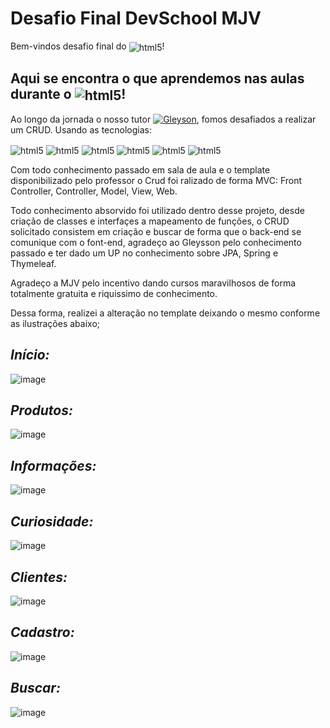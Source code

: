 # Desafio Final DevSchool MJV
<div style="display: inline_block">
Bem-vindos desafio final do <img  align="center" alt="html5" src="https://img.shields.io/static/v1?label=DevSchool&message=MJV&color=blueviolet"/>!
</div> 

## Aqui se encontra o que aprendemos nas aulas durante o <img  align="center" alt="html5" src="https://img.shields.io/static/v1?label=DevSchool&message=MJV&color=blueviolet"/>! 

  Ao longo da jornada o nosso tutor [![Gleyson](https://user-images.githubusercontent.com/72114370/151033239-7fbb7859-b24e-44d8-8f5e-d147553c492c.png)](https://github.com/glysns), fomos desafiados a realizar um CRUD.
  Usando as tecnologias:
  
  <img  align="center" alt="html5" src="https://img.shields.io/badge/Thymeleaf-%23005C0F.svg?style=for-the-badge&logo=Thymeleaf&logoColor=white"/>  
  <img  align="center" alt="html5" src="https://img.shields.io/badge/apache_maven-C71A36?style=for-the-badge&logo=apachemaven&logoColor=white"/>  
  <img  align="center" alt="html5" src="https://img.shields.io/badge/Spring_Boot-F2F4F9?style=for-the-badge&logo=spring-boot"/>
  <img  align="center" alt="html5" src="https://img.shields.io/badge/PostgreSQL-316192?style=for-the-badge&logo=postgresql&logoColor=white"/>
  <img  align="center" alt="html5" src="https://img.shields.io/badge/Hibernate-59666C?style=for-the-badge&logo=Hibernate&logoColor=white"/>  
 <img  align="center" alt="html5" src="https://img.shields.io/badge/Spring-6DB33F?style=for-the-badge&logo=spring&logoColor=white"/>

  Com todo conhecimento passado em sala de aula e o template disponibilizado pelo professor o Crud foi ralizado de forma MVC: Front Controller, Controller, Model, View, Web.
  
  Todo conhecimento absorvido foi utilizado dentro desse projeto, desde criação de classes e interfaçes a mapeamento de funções, o CRUD solicitado consistem em criação e buscar   de forma que o back-end se comunique com o font-end, agradeço ao Gleysson pelo conhecimento passado e ter dado um UP no conhecimento sobre JPA, Spring e Thymeleaf.
  
  Agradeço a MJV pelo incentivo dando cursos maravilhosos de forma totalmente gratuita e riquissimo de conhecimento. 
  
  Dessa forma, realizei a alteração no template deixando o mesmo conforme as ilustrações abaixo;
  
  ## *Início:*
  ![image](https://user-images.githubusercontent.com/72114370/151039638-9889cd26-f18a-4afd-b44b-a552423fd144.png)
  
 ## *Produtos:*
  ![image](https://user-images.githubusercontent.com/72114370/151039782-7a68289e-3ebc-4fab-8d03-bf508773e416.png)
  
 ## *Informações:*
  ![image](https://user-images.githubusercontent.com/72114370/151039871-f1283f71-ab4e-4ee7-9d7a-f3accb6ed077.png)
  
  ## *Curiosidade:*
  ![image](https://user-images.githubusercontent.com/72114370/151040224-85a9c87c-c1d2-489a-9a46-cccc4a9a8f6e.png)
    
  ## *Clientes:*
  ![image](https://user-images.githubusercontent.com/72114370/151040448-7f376006-360b-4bb0-95be-4c521f53a1c1.png)
  
   ## *Cadastro:*
  ![image](https://user-images.githubusercontent.com/72114370/151040593-6ecb4681-9def-4753-bb52-b2951528a918.png)
  
   ## *Buscar:*
   ![image](https://user-images.githubusercontent.com/72114370/151040683-f60217c7-3e98-4539-b31a-972519284be4.png)



